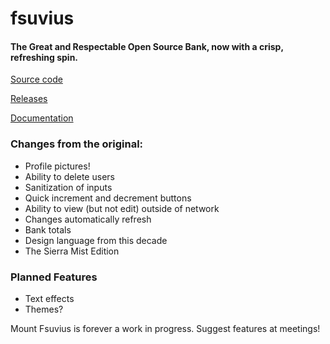 # fsuvius

#### The Great and Respectable Open Source Bank, now with a crisp, refreshing spin.

[Source code](https://github.com/lavajuno/fsuvius)

[Releases](https://github.com/lavajuno/fsuvius/releases)

[Documentation](jdoc/index.html)

### Changes from the original:
 - Profile pictures!
 - Ability to delete users
 - Sanitization of inputs
 - Quick increment and decrement buttons
 - Ability to view (but not edit) outside of network
 - Changes automatically refresh
 - Bank totals
 - Design language from this decade
 - The Sierra Mist Edition
 
 ### Planned Features
 - Text effects
 - Themes?

Mount Fsuvius is forever a work in progress. Suggest features at meetings!
